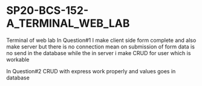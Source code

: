 # SP20-BCS-152-A_TERMINAL_WEB_LAB

Terminal of web lab
In Question#1
I make client side form complete and also make server
but there is no connection mean on submission of form data is no send in the database while the in server i make CRUD for user which is workable

In Question#2
CRUD with express work properly and values goes in database
